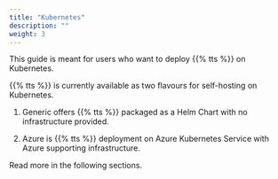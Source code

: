 ```yaml
---
title: "Kubernetes"
description: ""
weight: 3
---
```


This guide is meant for users who want to deploy {{% tts %}} on Kubernetes.

<!--more-->

{{% tts %}} is currently available as two flavours for self-hosting on Kubernetes.

1. Generic offers {{% tts %}} packaged as a Helm Chart with no infrastructure provided.

2. Azure is {{% tts %}} deployment on Azure Kubernetes Service with Azure supporting infrastructure.

Read more in the following sections.
